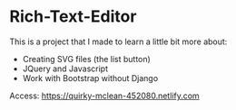 # Rich-Text-Editor

This is a project that I made to learn a little bit more about:

* Creating SVG files (the list button)
* JQuery and Javascript
* Work with Bootstrap without Django


Access:
https://quirky-mclean-452080.netlify.com
